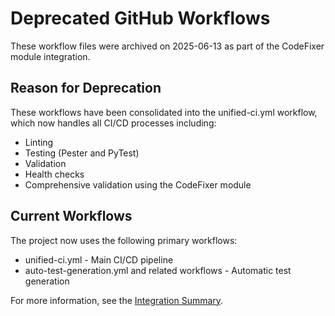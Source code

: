 # Deprecated GitHub Workflows

These workflow files were archived on 2025-06-13 as part of the CodeFixer module integration.

## Reason for Deprecation
These workflows have been consolidated into the unified-ci.yml workflow, which now handles all CI/CD processes including:
- Linting
- Testing (Pester and PyTest)
- Validation
- Health checks
- Comprehensive validation using the CodeFixer module

## Current Workflows
The project now uses the following primary workflows:
- unified-ci.yml - Main CI/CD pipeline
- auto-test-generation.yml and related workflows - Automatic test generation

For more information, see the [Integration Summary](../../INTEGRATION-SUMMARY.md).

